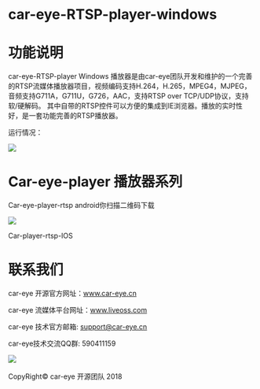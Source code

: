 # car-eye-RTSP-player-windows

# 功能说明

car-eye-RTSP-player Windows 播放器是由car-eye团队开发和维护的一个完善的RTSP流媒体播放器项目，视频编码支持H.264，H.265，MPEG4，MJPEG，音频支持G711A，G711U，G726，AAC，支持RTSP over TCP/UDP协议，支持软/硬解码。
其中自带的RTSP控件可以方便的集成到IE浏览器。播放的实时性好，是一套功能完善的RTSP播放器。

运行情况：

![](https://github.com/Car-eye-team/Car-eye-RTSP-player-windows/blob/master/windows/%E6%8E%A7%E4%BB%B6.png)


# Car-eye-player 播放器系列

Car-eye-player-rtsp android你扫描二维码下载


![](https://github.com/Car-eye-team/Car-eye-RTSP-player-windows/blob/master/windows/android%20RTSP-%E6%92%AD%E6%94%BE%E5%99%A8%20%E4%BA%8C%E7%BB%B4%E7%A0%81.png)

Car-player-rtsp-IOS    





# 联系我们

car-eye 开源官方网址：www.car-eye.cn    

car-eye 流媒体平台网址：www.liveoss.com  

car-eye 技术官方邮箱: support@car-eye.cn

car-eye技术交流QQ群: 590411159        

![](https://github.com/Car-eye-team/Car-eye-server/blob/master/car-server/doc/QQ.jpg)  


CopyRight©  car-eye 开源团队 2018

